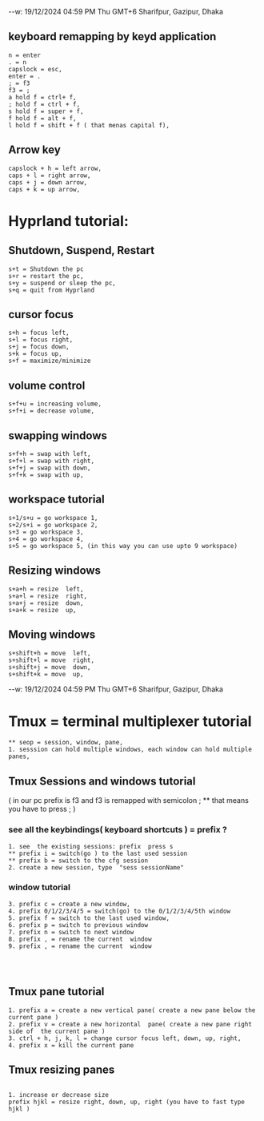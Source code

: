 --w: 19/12/2024 04:59 PM Thu GMT+6 Sharifpur, Gazipur, Dhaka

## keyboard remapping by keyd application

```
n = enter
. = n
capslock = esc,
enter = .
; = f3
f3 = ;
a hold f = ctrl+ f,
; hold f = ctrl + f,
s hold f = super + f,
f hold f = alt + f,
l hold f = shift + f ( that menas capital f),

```

## Arrow key

```
capslock + h = left arrow,
caps + l = right arrow,
caps + j = down arrow,
caps + k = up arrow,

```

# Hyprland tutorial:

## Shutdown, Suspend, Restart

```
s+t = Shutdown the pc
s+r = restart the pc,
s+y = suspend or sleep the pc,
s+q = quit from Hyprland
```

## cursor focus

```
s+h = focus left,
s+l = focus right,
s+j = focus down,
s+k = focus up,
s+f = maximize/minimize

```

## volume control

```
s+f+u = increasing volume,
s+f+i = decrease volume,
```

## swapping windows

```
s+f+h = swap with left,
s+f+l = swap with right,
s+f+j = swap with down,
s+f+k = swap with up,
```

## workspace tutorial

```
s+1/s+u = go workspace 1,
s+2/s+i = go workspace 2,
s+3 = go workspace 3,
s+4 = go workspace 4,
s+5 = go workspace 5, (in this way you can use upto 9 workspace)
```

## Resizing windows

```
s+a+h = resize  left,
s+a+l = resize  right,
s+a+j = resize  down,
s+a+k = resize  up,

```

## Moving windows

```
s+shift+h = move  left,
s+shift+l = move  right,
s+shift+j = move  down,
s+shift+k = move  up,

```

--w: 19/12/2024 04:59 PM Thu GMT+6 Sharifpur, Gazipur, Dhaka

# Tmux = terminal multiplexer tutorial

```
** seop = session, window, pane,
1. sesssion can hold multiple windows, each window can hold multiple panes,

```

## Tmux Sessions and windows tutorial

( in our pc prefix is f3 and f3 is remapped with semicolon ; \*\* that means you have to press ; )

### see all the keybindings( keyboard shortcuts ) = prefix ?

```
1. see  the existing sessions: prefix  press s
** prefix i = switch(go ) to the last used session
** prefix b = switch to the cfg session
2. create a new session, type  "sess sessionName"
```

### window tutorial

```
3. prefix c = create a new window,
4. prefix 0/1/2/3/4/5 = switch(go) to the 0/1/2/3/4/5th window
5. prefix f = switch to the last used window,
6. prefix p = switch to previous window
7. prefix n = switch to next window
8. prefix , = rename the current  window
9. prefix , = rename the current  window




```

## Tmux pane tutorial

```
1. prefix a = create a new vertical pane( create a new pane below the current pane )
2. prefix v = create a new horizontal  pane( create a new pane right side of  the current pane )
3. ctrl + h, j, k, l = change cursor focus left, down, up, right,
4. prefix x = kill the current pane

```

## Tmux resizing panes

```

1. increase or decrease size
prefix hjkl = resize right, down, up, right (you have to fast type hjkl )
```
